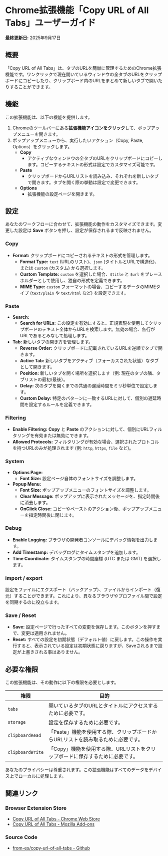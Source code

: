 # Chrome拡張機能「Copy URL of All Tabs」ユーザーガイド

**最終更新日:** 2025年9月17日


## 概要

「Copy URL of All Tabs」は、タブのURLを簡単に管理するためのChrome拡張機能です。ワンクリックで現在開いているウィンドウの全タブのURLをクリップボードにコピーしたり、クリップボード内のURLをまとめて新しいタブで開いたりすることができます。


## 機能

この拡張機能は、以下の機能を提供します。

1. Chromeのツールバーにある**拡張機能アイコンをクリック**して、ポップアップメニューを開きます。
2.  ポップアップメニューから、実行したいアクション（Copy, Paste, Options）をクリックします。
	- **Copy**
		- アクティブなウィンドウの全タブのURLをクリップボードにコピーします。コピーするテキストの形式は設定でカスタマイズ可能です。
	- **Paste**
		 - クリップボードからURLリストを読み込み、それぞれを新しいタブで開きます。タブを開く際の挙動は設定で変更できます。
	- **Options**
		- 拡張機能の設定ページを開きます。


## 設定

あなたのワークフローに合わせて、拡張機能の動作をカスタマイズできます。変更した設定は **Save** ボタンを押し、設定が保存されるまで反映されません。

### Copy

- **Format:** クリップボードにコピーされるテキストの形式を管理します。
	- **Format Type:** `text` (URLのリスト)、`json` (タイトルとURLで構造化)、または `custom` (カスタム) から選択します。
	- **Custom Template:** `custom` を選択した場合、`$title` と `$url` をプレースホルダーとして使用し、独自の形式を定義できます。
	- **MIME Type:** `custom` フォーマットの場合、コピーするデータのMIMEタイプ (`text/plain` や `text/html` など) を設定できます。

### Paste

- **Search:**
	- **Search for URLs:** この設定を有効にすると、正規表現を使用してクリップボードのテキスト全体からURLを検索します。無効の場合、各行がURLであるとみなして処理します。
- **Tab:** 新しいタブの開き方を管理します。
	- **Reverse Order:** クリップボードに記載されているURLを逆順でタブで開きます。
	- **Active Tab:** 新しいタブをアクティブ（フォーカスされた状態）なタブとして開きます。
	- **Position:** 新しいタブを開く場所を選択します（例: 現在のタブの隣、タブリストの最初/最後）。
	- **Delay:** 次のタブを開くまでの共通の遅延時間をミリ秒単位で設定します。
	- **Custom Delay:** 特定のパターンに一致するURLに対して、個別の遅延時間を設定するルールを定義できます。

### Filtering

- **Enable Filtering:** **Copy** と **Paste** のアクションに対して、個別にURLフィルタリングを有効または無効にできます。
- **Allowed Protocols:** フィルタリングが有効な場合、選択されたプロトコルを持つURLのみが処理されます (例: `http`, `https`, `file` など)。

### System

- **Options Page:**
	- **Font Size:** 設定ページ自体のフォントサイズを調整します。
- **Popup Menu:**
	- **Font Size:** ポップアップメニューのフォントサイズを調整します。
	- **Clear Message:** ポップアップに表示されたメッセージを、指定時間後に消去します。
	- **OnClick Close:** コピーやペーストのアクション後、ポップアップメニューを指定時間後に閉じます。

### Debug

- **Enable Logging:** ブラウザの開発者コンソールにデバッグ情報を出力します。
- **Add Timestamp:** デバッグログにタイムスタンプを追加します。
- **Time Coordinate:** タイムスタンプの時間座標 (UTC または GMT) を選択します。

### import / export

設定をファイルにエクスポート（バックアップ）、ファイルからインポート（復元）することができます。これにより、異なるブラウザやプロファイル間で設定を同期するのに役立ちます。

### Save / Reset

- **Save:** 設定ページで行ったすべての変更を保存します。このボタンを押すまで、変更は適用されません。
- **Reset:** すべての設定を初期状態（デフォルト値）に戻します。この操作を実行すると、表示されている設定は初期状態に戻りますが、Saveされるまで設定が上書きされる事はありません。


## 必要な権限

この拡張機能は、その動作に以下の権限を必要とします。

| 権限             | 目的                                                                   |
| ---------------- | ---------------------------------------------------------------------- |
| `tabs`           | 開いているタブのURLとタイトルにアクセスするために必要です。              |
| `storage`        | 設定を保存するために必要です。                                         |
| `clipboardRead`  | 「Paste」機能を使用する際、クリップボードからURLリストを読み取るために必要です。 |
| `clipboardWrite` | 「Copy」機能を使用する際、URLリストをクリップボードに保存するために必要です。   |

あなたのプライバシーは尊重されます。この拡張機能はすべてのデータをデバイス上でローカルに処理します。

## 関連リンク

### Browser Extension Store

- [Copy URL of All Tabs - Chrome Web Store](https://chromewebstore.google.com/detail/copy-url-of-all-tabs/glhbfaabeopieaeoojdlaboihfbdjhbm "Copy URL of All Tabs - Chrome Web Store")
- [Copy URL of All Tabs - Mozilla Add-ons](https://addons.mozilla.org/firefox/addon/copy-url-of-all-tabs/ "Copy URL of All Tabs - Mozilla Add-ons")

### Source Code

- [from-es/copy-url-of-all-tabs - Github](https://github.com/from-es/copy-url-of-all-tabs "https://github.com/from-es/copy-url-of-all-tabs")
